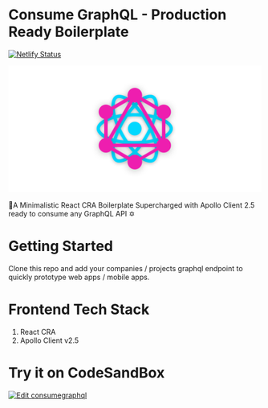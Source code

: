# Consume GraphQL - Production Ready Boilerplate

[![Netlify Status](https://api.netlify.com/api/v1/badges/424756a2-c9f2-4921-b11c-867596aedcf9/deploy-status)](https://consume-graphql.netlify.com/)

![](consumegraphql.png)

🚀A Minimalistic React CRA Boilerplate Supercharged with Apollo Client 2.5 ready to consume any GraphQL API ✡️

# Getting Started

Clone this repo and add your companies / projects graphql endpoint to quickly prototype web apps / mobile apps.

# Frontend Tech Stack

1. React CRA
2. Apollo Client v2.5

# Try it on CodeSandBox

[![Edit consumegraphql](https://codesandbox.io/static/img/play-codesandbox.svg)](https://codesandbox.io/s/7yy7m6yyn1?fontsize=14)


